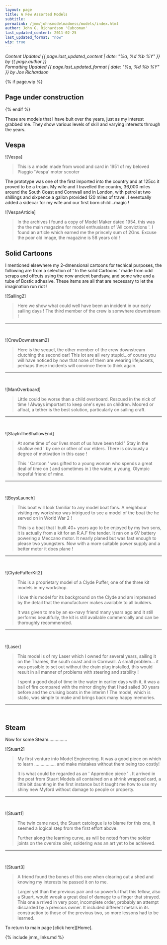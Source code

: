 ```yaml
---
layout: page
title: A Few Assorted Models
subtitle: 
permalink: /jmm/johnsmodelmadness/models/index.html
author: John G. Richardson 'Cubcoman'
last_updated_content: 2011-02-25
last_updated_format: "now"
wip: true
---
```

*Content Updated {{ page.last_updated_content | date: "%a, %d %b %Y" }} by {{ page.author }}*  
*Formatting Updated {{ page.last_updated_format | date: "%a, %d %b %Y" }} by Joe Richardson*

{% if page.wip %}
## Page under construction
{% endif %}

These are models that I have buit over the years, just as my interest grabbed me. 
They show various levels of skill and varying interests through the years.

## Vespa

![Vespa]
> This is a model made from wood and card in 1951 of my beloved Piaggio 'Vespa' 
motor scooter

The prototype was one of the first imported into the country and at 125cc it 
proved to be a trojan. My wife and I travelled the country, 36,000 miles around 
the South Coast and Cornwall and in London, with petrol at two shillings and 
sixpence a gallon provided 120 miles of travel. I eventually added a sidecar for 
my wife and our first born child...magic !

![VespaArticle]
> In the archives I found a copy of Model Maker dated 1954, this was the the 
main magazine for model enthusiasts of 'All convictions '. I found an article 
which earned me the princely sum of 2Gns. Excuse the poor old image, the 
magazine is 58 years old !

## Solid Cartoons

I mentioned elsewhere my 2-dmensional cartoons for techical purposes, the 
following are from a selection of ' In the solid Cartoons ' made from odd scraps 
and offcuts using the now ancient bandsaw, and some wire and a tube of Bostic 
adhesive. These items are all that are necessary to let the imagination run 
riot !

![Sailing2]
> Here we show what could well have been an incident in our early sailing days !
The third member of the crew is somwhere downstream !

---
<br>

![CrewDownstream2]
> Here is the sequel, the other member of the crew downstream clutching the 
second oar! This lot are all very stupid...of course you will have noticed by 
now that none of them are wearing lifejackets, perhaps these incidents will 
convince them to think again.

---
<br>

![ManOverboard]
> Little could be worse than a child overboard. Rescued in the nick of time ! 
Always important to keep one's eyes on children. Moored or afloat, a tether is 
the best solution, particularly on sailing craft.

---
<br>

![StayInTheShallowEnd]
> At some time of our lives most of us have been told ' Stay in the shallow 
end ' by one or other of our elders. There is obviously a degree of motivation 
in this case !
> 
> This ' Cartoon ' was gifted to a young woman who spends a great deal of time 
on ( and sometimes in ) the water, a young, Olympic hopeful friend of mine.

---
<br>

![BoysLaunch]
> This boat will look familiar to any model boat fans. A neighbour visiting my 
workshop was intrigued to see a model of the boat the he served on in World War 
2 !
> 
> This is a boat that I built 40+ years ago to be enjoyed by my two sons, it is 
actually from a kit for an R.A.F fire tender. It ran on a 6V battery powering a 
Meccano motor. It nearly planed but was fast enough to please two youngsters. 
Now with a more suitable power supply and a better motor it does plane !

---
<br>

![ClydePufferKit2]
> This is a proprietary model of a Clyde Puffer, one of the three kit models in 
my workshop.
> 
> I love this model for its background on the Clyde and am impressed by the 
detail that the manufacturer makes available to all builders.
> 
> It was given to me by an ex-navy friend many years ago and it still performs 
beautifully, the kit is still available commercially and can be thoroughly 
recommended.

---
<br>

![Laser]
> This model is of my Laser which I owned for several years, sailing it on the 
Thames, the south coast and in Cornwall. A small problem... it was possible to 
set out without the drain plug installed, this would result in all manner of 
problems with steering and stability !
> 
> I spent a good deal of time in the water in earlier days with it, it was a 
ball of fire compared with the mirror dinghy that I had sailed 30 years before 
and the cruising boats in the interim ! The model, which is static, was simple 
to make and brings back many happy memories.

---
<br>

## Steam
Now for some Steam...............

![Stuart2]
> My first venture into Model Engineering. It was a good piece on which to learn
................. and make mistakes without them being too costly!
> 
> It is what could be regarded as an ' Apprentice piece ' . It arrived in the 
post from Stuart Models all contained on a shrink wrapped card, a little bit 
daunting in the first instance but it taught me how to use my shiny new Myford 
without damage to people or property.

---
<br>

![Stuart1]
> The twin came next, the Stuart catologue is to blame for this one, it seemed a 
logical step from the first effort above.
> 
> Further along the learning curve, as will be noted from the solder joints on 
the oversize oiler, soldering was an art yet to be achieved.

---
<br>

![Stuart3]
> A friend found the bones of this one when clearing out a shed and knowing my 
interests he passed it on to me.
> 
> Larger yet than the previous pair and so powerful that this fellow, also a 
Stuart, would wreak a great deal of damage to a finger that strayed. This one a
rrived in very poor, incomplete order, probably an attempt discarded by a 
previous owner. It included different metals in its construction to those of the 
previous two, so more lessons had to be learned.

To return to main page [click here][Home].

{% include jmm_links.md %}